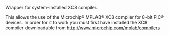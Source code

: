 Wrapper for system-installed XC8 compiler.

This allows the use of the Microchip® MPLAB® XC8 compiler for 8-bit PIC® devices. 
In order for it to work you must first have installed the XC8 compiler downloadable 
from http://www.microchip.com/mplab/compilers
